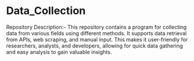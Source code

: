 # Data_Collection
Repository Description:- This repository contains a program for collecting data from various fields using different methods. It supports data retrieval from APIs, web scraping, and manual input. This makes it user-friendly for researchers, analysts, and developers, allowing for quick data gathering and easy analysis to gain valuable insights.
